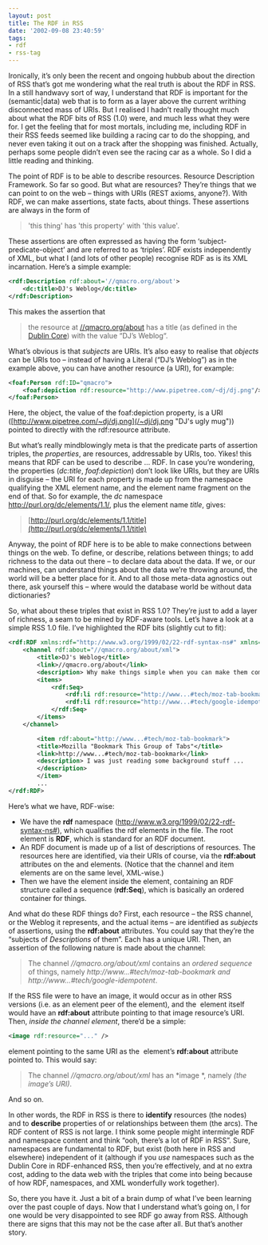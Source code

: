 ```yaml
---
layout: post
title: The RDF in RSS
date: '2002-09-08 23:40:59'
tags:
- rdf
- rss-tag
---
```

Ironically, it’s only been the recent and ongoing hubbub about the direction of RSS that’s got me wondering what the real truth is about the RDF in RSS. In a still handwavy sort of way, I understand that RDF is important for the (semantic|data) web that is to form as a layer above the current writhing disconnected mass of URIs. But I realised I hadn’t really thought much about what the RDF bits of RSS (1.0) were, and much less what they were for. I get the feeling that for most mortals, including me, including RDF in their RSS feeds seemed like building a racing car to do the shopping, and never even taking it out on a track after the shopping was finished. Actually, perhaps some people didn’t even see the racing car as a whole. So I did a little reading and thinking.

The point of RDF is to be able to describe resources. Resource Description Framework. So far so good. But what are resources? They’re things that we can point to on the web – things with URIs (REST axioms, anyone?). With RDF, we can make assertions, state facts, about things. These assertions are always in the form of

> 'this thing' has 'this property' with 'this value'.

These assertions are often expressed as having the form ‘subject-predicate-object’ and are referred to as ‘triples’. RDF exists independently of XML, but what I (and lots of other people) recognise RDF as is its XML incarnation. Here’s a simple example:

```xml
<rdf:Description rdf:about='//qmacro.org/about'>
	<dc:title>DJ's Weblog</dc:title>
</rdf:Description>
```

This makes the assertion that

> the resource at [//qmacro.org/about](../../../qmacro "DJ's Weblog") has a title (as defined in the [Dublin Core](http://purl.org/dc/elements/1.0/ "Dublin Core elements")) with the value “DJ’s Weblog“.

What’s obvious is that *subjects* are URIs. It’s also easy to realise that *objects* can be URIs too – instead of having a Literal (“DJ’s Weblog”) as in the example above, you can have another resource (a URI), for example:

```xml
<foaf:Person rdf:ID="qmacro">
	<foaf:depiction rdf:resource="http://www.pipetree.com/~dj/dj.png"/>
</foaf:Person>
```

Here, the object, the value of the foaf:depiction property, is a URI ([http://www.pipetree.com/~dj/dj.png](/~dj/dj.png "DJ's ugly mug")) pointed to directly with the rdf:resource attribute.

But what’s really mindblowingly meta is that the predicate parts of assertion triples, the *properties*, are resources, addressable by URIs, too. Yikes! this means that RDF can be used to describe … RDF. In case you’re wondering, the properties (*dc:title*, *foaf:depiction*) don’t look like URIs, but they are URIs in disguise – the URI for each property is made up from the namespace qualifying the XML element name, and the element name fragment on the end of that. So for example, the *dc* namespace http://purl.org/dc/elements/1.1/, plus the element name *title*, gives:

> [http://purl.org/dc/elements/1.1/title](http://purl.org/dc/elements/1.1/title)

Anyway, the point of RDF here is to be able to make connections between things on the web. To define, or describe, relations between things; to add richness to the data out there – to declare data about the data. If we, or our machines, can understand things about the data we’re throwing around, the world will be a better place for it. And to all those meta-data agnostics out there, ask yourself this – where would the database world be without data dictionaries?

So, what about these triples that exist in RSS 1.0? They’re just to add a layer of richness, a seam to be mined by RDF-aware tools. Let’s have a look at a simple RSS 1.0 file. I’ve highlighted the RDF bits (slightly cut to fit):

```xml
<rdf:RDF xmlns:rdf="http://www.w3.org/1999/02/22-rdf-syntax-ns#" xmlns="http://purl.org/rss/1.0/">
	<channel rdf:about="//qmacro.org/about/xml">
		<title>DJ's Weblog</title>
		<link>//qmacro.org/about</link>
		<description> Why make things simple when you can make them complicated?</description>
		<items>
			<rdf:Seq>
				<rdf:li rdf:resource="http://www...#tech/moz-tab-bookmark"/>
				<rdf:li rdf:resource="http://www...#tech/google-idempotent" />
			</rdf:Seq>
		</items>
	</channel>

		<item rdf:about="http://www...#tech/moz-tab-bookmark">
		<title>Mozilla "Bookmark This Group of Tabs"</title>
		<link>http://www...#tech/moz-tab-bookmark</link>
		<description> I was just reading some background stuff ...
		</description>
		</item>
		...
</rdf:RDF>
```

Here’s what we have, RDF-wise:

- We have the **rdf** namespace (http://www.w3.org/1999/02/22-rdf-syntax-ns#), which qualifies the rdf elements in the file. The root element is **RDF**, which is standard for an RDF document.
- An RDF document is made up of a list of descriptions of resources. The resources here are identified, via their URIs of course, via the **rdf:about** attributes on the <channel/> and <item/> elements. (Notice that the channel and item elements are on the same level, XML-wise.)
- Then we have the **<items/>** element inside the <channel/> element, containing an RDF structure called a sequence (**rdf:Seq**), which is basically an ordered container for things.

And what do these RDF things do? First, each resource – the RSS channel, or the Weblog it represents, and the actual items – are identified as *subjects* of assertions, using the **rdf:about** attributes. You could say that they’re the “subjects of *Descriptions* of them”. Each has a unique URI. Then, an assertion of the following nature is made about the channel:

> The channel *//qmacro.org/about/xml* contains an *ordered sequence* of things, namely *http://www…#tech/moz-tab-bookmark and http://www…#tech/google-idempotent*.

If the RSS file were to have an image, it would occur as in other RSS versions (i.e. as an element peer of the <channel/> element), and the <image/> element itself would have an **rdf:about** attribute pointing to that image resource’s URI. Then, *inside the channel element*, there’d be a simple:

```xml
<image rdf:resource="..." />
```

element pointing to the same URI as the <image/> element’s **rdf:about** attribute pointed to. This would say:

> The channel *//qmacro.org/about/xml* has an *image *, namely *(the image’s URI)*.

And so on.

In other words, the RDF in RSS is there to **identify** resources (the nodes) and to **describe** properties of or relationships between them (the arcs). The RDF content of RSS is not large. I think some people might intermingle RDF and namespace content and think “ooh, there’s a lot of RDF in RSS”. Sure, namespaces are fundamental to RDF, but exist (both here in RSS and elsewhere) independent of it (although if you *use* namespaces such as the Dublin Core in RDF-enhanced RSS, then you’re effectively, and at no extra cost, adding to the data web with the triples that come into being because of how RDF, namespaces, and XML wonderfully work together).

So, there you have it. Just a bit of a brain dump of what I’ve been learning over the past couple of days. Now that I understand what’s going on, I for one would be very disappointed to see RDF go away from RSS. Although there are signs that this may not be the case after all. But that’s another story.


